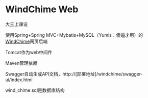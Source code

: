 # WindChime Web

大三上课设

使用Spring+Spring MVC+Mybatis+MySQL（Yumis：傻逼才用）的[WindChime](https://github.com/YumisLink/WindChimeWeb)网页后端

Tomcat作为web中间件

Maven管理依赖

Swagger自动生成API文档，http://[部署地址]/windchime/swagger-ui/index.html

wind_chime.sql是数据库结构

